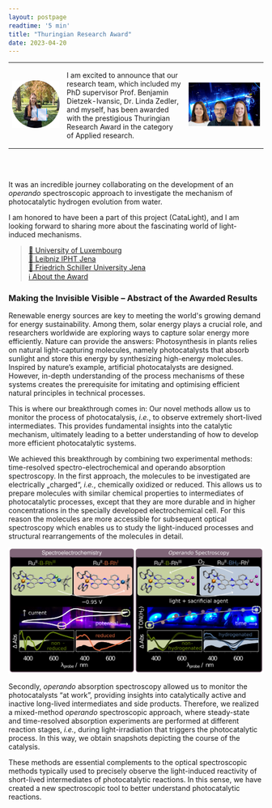 ```yaml
---
layout: postpage
readtime: '5 min'
title: "Thuringian Research Award"
date: 2023-04-20
---
```


<center>
    <table>
        <tr> </tr>
    <tr VALIGN=CENTER>
      <td width="200"> 
          <img width=200 src='https://raw.githubusercontent.com/carolin-m/carolin-m.github.io/main/img/posts/carolin_LUX_circle.png'>
      </td>
      <td width="400"> 
        <p>I am excited to announce that our research team, which included my PhD supervisor Prof. Benjamin Dietzek-Ivansic, 
    Dr. Linda Zedler, and myself, has been awarded with the prestigious Thuringian Research Award in the category of Applied research. </p>
      </td>
      <td width="300">
        <img width=300 src='https://raw.githubusercontent.com/carolin-m/carolin-m.github.io/main/img/posts/Foto_Forschungspreis_a_compress.png'>
      </td>
    </tr>
    </table>
</center>
<br><br>

It was an incredible journey collaborating on the development of an <i>operando</i> spectroscopic approach 
to investigate the mechanism of photocatalytic hydrogen evolution from water.

I am honored to have been a part of this project (CataLight), 
and I am looking forward to sharing more about the fascinating world of light-induced mechanisms.
<br>

> [📰 University of Luxembourg](https://wwwen.uni.lu/fstm/news/making_the_invisible_visible_a_thuringian_research_prize_awarded) <br>
> [📰 Leibniz IPHT Jena](https://www.leibniz-ipht.de/de/thueringer-forschungspreis-fuer-angewandte-forschung-2023/) <br>
> [📰 Friedrich Schiller University Jena](https://www.uni-jena.de/230419-thueringer-forschungspreis) <br>
> [ℹ️ About the Award](https://www.thueringer-forschungspreis.de/) <br>

### Making the Invisible Visible – Abstract of the Awarded Results

Renewable energy sources are key to meeting the world's growing demand for energy sustainability. 
Among them, solar energy plays a crucial role, and researchers worldwide are exploring ways to capture solar energy more efficiently. 
Nature can provide the answers: 
Photosynthesis in plants relies on natural light-capturing molecules, namely photocatalysts that absorb sunlight and store this energy by synthesizing high-energy molecules. Inspired by nature’s example, artificial photocatalysts are designed. 
However, in-depth understanding of the process mechanisms of these systems creates the prerequisite for imitating and optimising efficient natural principles in technical processes.

This is where our breakthrough comes in: Our novel methods allow us to monitor the process of photocatalysis, *i.e.*, to observe extremely short-lived intermediates. 
This provides fundamental insights into the catalytic mechanism, ultimately leading to a better understanding of how to develop more efficient photocatalytic systems.

We achieved this breakthrough by combining two experimental methods: 
time-resolved spectro-electrochemical and operando absorption spectroscopy.
In the first approach, the molecules to be investigated are electrically „charged“, *i.e.*, chemically oxidized or reduced. 
This allows us to prepare molecules with similar chemical properties to intermediates of photocatalytic processes, 
except that they are more durable and in higher concentrations in the specially developed electrochemical cell. 
For this reason the molecules are more accessible for subsequent optical spectroscopy which enables us to study the light-induced processes and structural rearrangements of the molecules in detail.

<img width=550 src='https://raw.githubusercontent.com/carolin-m/carolin-m.github.io/main/img/posts/thuringia_award_science_img.png'>

Secondly, *operando* absorption spectroscopy allowed us to monitor the photocatalysts “at work”, providing insights into catalytically active and inactive long-lived intermediates and side products. 
Therefore, we realized a mixed-method *operando* spectroscopic approach, where steady-state and time-resolved absorption experiments are performed at different reaction stages, *i.e.*, during light-irradiation that triggers the photocatalytic process. 
In this way, we obtain snapshots depicting the course of the catalysis.

These methods are essential complements to the optical spectroscopic methods typically used to precisely observe the 
light-induced reactivity of short-lived intermediates of photocatalytic reactions. 
In this sense, we have created a new spectroscopic tool to better understand photocatalytic reactions.
